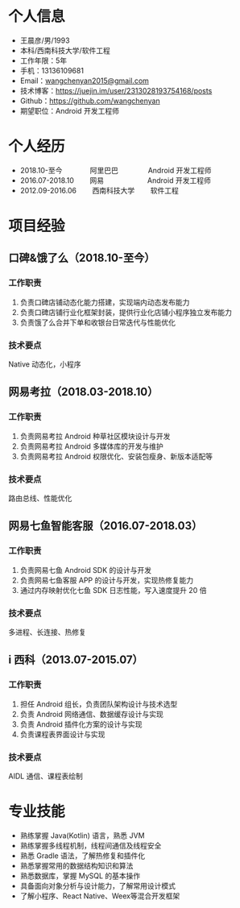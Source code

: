 # 个人信息
- 王晨彦/男/1993
- 本科/西南科技大学/软件工程
- 工作年限：5年
- 手机：13136109681
- Email：wangchenyan2015@gmail.com
- 技术博客：https://juejin.im/user/2313028193754168/posts
- Github：https://github.com/wangchenyan
- 期望职位：Android 开发工程师

# 个人经历
- 2018.10-至今              阿里巴巴               Android 开发工程师
- 2016.07-2018.10        网易                      Android 开发工程师
- 2012.09-2016.06        西南科技大学        软件工程

# 项目经验
## 口碑&饿了么（2018.10-至今）
### 工作职责
1. 负责口碑店铺动态化能力搭建，实现端内动态发布能力
2. 负责口碑店铺行业化框架封装，提供行业化店铺小程序独立发布能力
3. 负责饿了么合并下单和收银台日常迭代与性能优化
### 技术要点
Native 动态化，小程序

## 网易考拉（2018.03-2018.10）
### 工作职责
1. 负责网易考拉 Android 种草社区模块设计与开发
2. 负责网易考拉 Android 多媒体库的开发与维护
3. 负责网易考拉 Android 权限优化、安装包瘦身、新版本适配等
### 技术要点
路由总线、性能优化

## 网易七鱼智能客服（2016.07-2018.03）
### 工作职责
1. 负责网易七鱼 Android SDK 的设计与开发
2. 负责网易七鱼客服 APP 的设计与开发，实现热修复能力
3. 通过内存映射优化七鱼 SDK 日志性能，写入速度提升 20 倍
### 技术要点
多进程、长连接、热修复

## i 西科（2013.07-2015.07）
### 工作职责
1. 担任 Android 组长，负责团队架构设计与技术选型
2. 负责 Android 网络通信、数据缓存设计与实现
3. 负责 Android 插件化方案的设计与实现
3. 负责课程表界面设计与实现
### 技术要点
AIDL 通信、课程表绘制

# 专业技能
* 熟练掌握 Java(Kotlin) 语言，熟悉 JVM
* 熟练掌握多线程机制，线程间通信及线程安全
* 熟悉 Gradle 语法，了解热修复和插件化
* 熟悉掌握常用的数据结构知识和算法
* 熟悉数据库，掌握 MySQL 的基本操作
* 具备面向对象分析与设计能力，了解常用设计模式
* 了解小程序、React Native、Weex等混合开发框架
